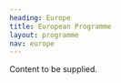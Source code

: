 ```yaml
---
heading: Europe
title: European Programme
layout: programme
nav: europe
---
```


Content to be supplied.

